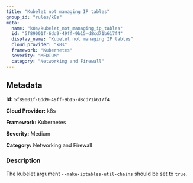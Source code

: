 ```yaml
---
title: "Kubelet not managing IP tables"
group_id: "rules/k8s"
meta:
  name: "k8s/kubelet_not_managing_ip_tables"
  id: "5f89001f-6dd9-49ff-9b15-d8cd71b617f4"
  display_name: "Kubelet not managing IP tables"
  cloud_provider: "k8s"
  framework: "Kubernetes"
  severity: "MEDIUM"
  category: "Networking and Firewall"
---
```

## Metadata

**Id:** `5f89001f-6dd9-49ff-9b15-d8cd71b617f4`

**Cloud Provider:** k8s

**Framework:** Kubernetes

**Severity:** Medium

**Category:** Networking and Firewall

### Description

 The kubelet argument `--make-iptables-util-chains` should be set to `true`.
